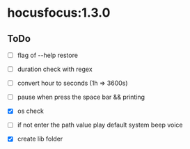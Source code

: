 # hocusfocus:1.3.0

## ToDo

- [ ] flag of --help restore
- [ ]  duration check with regex
- [ ]  convert hour to seconds (1h => 3600s) 
- [ ]  pause when press the space bar && printing
- [x]  os check
- [ ]  if not enter the path value play default system beep voice
- [x]  create lib folder


